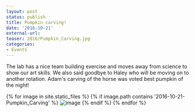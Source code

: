 ```yaml
---
layout: post
status: publish
title: Pumpkin carving!
date: '2016-10-21'
external-url:
teaser: 2016/Pumpkin_Carving.jpg
categories:
- Events
---
```


The lab has a nice team building exercise and moves away from science to show our art skills. We also said goodbye to Haley who will be moving on to another rotation. Adam's carving of the horse was voted best pumpkin of the night!

<div>
{% for image in site.static_files %}
    {% if image.path contains '2016-10-21-Pumpkin_Carving' %}
        <img src="{{ site.baseurl }}{{ image.path }}" alt="image" />
    {% endif %}
{% endfor %}
</div>
